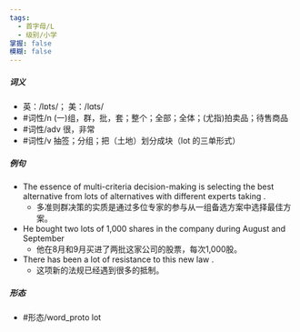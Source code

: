 ```yaml
---
tags:
  - 首字母/L
  - 级别/小学
掌握: false
模糊: false
---
```

##### 词义
- 英：/lɒts/； 美：/lɑts/
- #词性/n  (一)组，群，批，套；整个；全部；全体；(尤指)拍卖品；待售商品
- #词性/adv  很，非常
- #词性/v  抽签；分组；把（土地）划分成块（lot 的三单形式）
##### 例句
- The essence of multi-criteria decision-making is selecting the best alternative from lots of alternatives with different experts taking .
	- 多准则群决策的实质是通过多位专家的参与从一组备选方案中选择最佳方案。
- He bought two lots of 1,000 shares in the company during August and September
	- 他在8月和9月买进了两批这家公司的股票，每次1,000股。
- There has been a lot of resistance to this new law .
	- 这项新的法规已经遇到很多的抵制。
##### 形态
- #形态/word_proto lot
